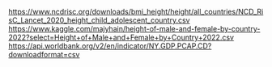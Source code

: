 https://www.ncdrisc.org/downloads/bmi_height/height/all_countries/NCD_RisC_Lancet_2020_height_child_adolescent_country.csv
https://www.kaggle.com/majyhain/height-of-male-and-female-by-country-2022?select=Height+of+Male+and+Female+by+Country+2022.csv
https://api.worldbank.org/v2/en/indicator/NY.GDP.PCAP.CD?downloadformat=csv

